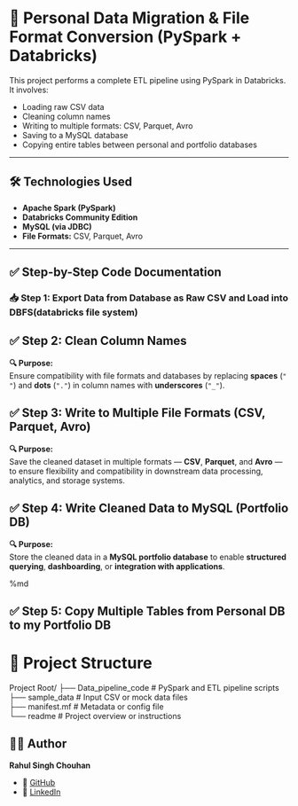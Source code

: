 # 🚀 Personal Data Migration & File Format Conversion (PySpark + Databricks)

This project performs a complete ETL pipeline using PySpark in Databricks. It involves:
- Loading raw CSV data
- Cleaning column names
- Writing to multiple formats: CSV, Parquet, Avro
- Saving to a MySQL database
- Copying entire tables between personal and portfolio databases

---

## 🛠️ Technologies Used
- **Apache Spark (PySpark)**
- **Databricks Community Edition**
- **MySQL (via JDBC)**
- **File Formats:** CSV, Parquet, Avro

---

## ✅ Step-by-Step Code Documentation

### 📥 Step 1: Export Data from Database as Raw CSV and Load into DBFS(databricks file system)

## ✅ Step 2: Clean Column Names

**🔍 Purpose:**  
Ensure compatibility with file formats and databases by replacing **spaces** (`" "`) and **dots** (`"."`) in column names with **underscores** (`"_"`).


## ✅ Step 3: Write to Multiple File Formats (CSV, Parquet, Avro)

**🔍 Purpose:**  
Save the cleaned dataset in multiple formats — **CSV**, **Parquet**, and **Avro** — to ensure flexibility and compatibility in downstream data processing, analytics, and storage systems.

## ✅ Step 4: Write Cleaned Data to MySQL (Portfolio DB)

**🔍 Purpose:**  
Store the cleaned data in a **MySQL portfolio database** to enable **structured querying**, **dashboarding**, or **integration with applications**.

%md
## ✅ Step 5: Copy Multiple Tables from Personal DB to  my Portfolio DB

# 📁 Project Structure

Project Root/
├── Data_pipeline_code   # PySpark and ETL pipeline scripts  
├── sample_data       # Input CSV or mock data files  
├── manifest.mf           # Metadata or config file  
└── readme                # Project overview or instructions



## 👨‍💻 Author

**Rahul Singh Chouhan** 

- 🔗 [GitHub](https://github.com/Rahulchouhan1)  
- 🔗 [LinkedIn](https://www.linkedin.com/in/rahul-singh-chouhan-5a7303270/)
